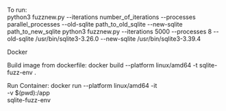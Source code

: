 To run:  
python3 fuzznew.py --iterations number_of_iterations --processes parallel_processes  --old-sqlite path_to_old_sqlite --new-sqlite path_to_new_sqlite
python3 fuzznew.py --iterations 5000 --processes 8  --old-sqlite /usr/bin/sqlite3-3.26.0 --new-sqlite /usr/bin/sqlite3-3.39.4


Docker

Build image from dockerfile:
docker build --platform linux/amd64 -t sqlite-fuzz-env .

Run Container:
docker run --platform linux/amd64 -it \
  -v $(pwd):/app \
  sqlite-fuzz-env